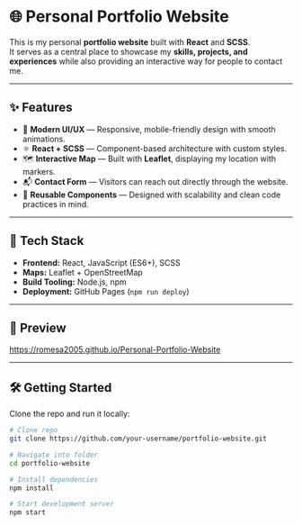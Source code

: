 # 🌐 Personal Portfolio Website

This is my personal **portfolio website** built with **React** and **SCSS**.  
It serves as a central place to showcase my **skills, projects, and experiences** while also providing an interactive way for people to contact me.

---

## ✨ Features
- 🎨 **Modern UI/UX** — Responsive, mobile-friendly design with smooth animations.  
- ⚛️ **React + SCSS** — Component-based architecture with custom styles.  
- 🗺️ **Interactive Map** — Built with **Leaflet**, displaying my location with markers.  
- 📬 **Contact Form** — Visitors can reach out directly through the website.  
- 🔄 **Reusable Components** — Designed with scalability and clean code practices in mind.

---

## 🚀 Tech Stack
- **Frontend:** React, JavaScript (ES6+), SCSS  
- **Maps:** Leaflet + OpenStreetMap  
- **Build Tooling:** Node.js, npm  
- **Deployment:** GitHub Pages (`npm run deploy`)  

---

## 📸 Preview
https://romesa2005.github.io/Personal-Portfolio-Website 

---

## 🛠️ Getting Started

Clone the repo and run it locally:

```bash
# Clone repo
git clone https://github.com/your-username/portfolio-website.git

# Navigate into folder
cd portfolio-website

# Install dependencies
npm install

# Start development server
npm start
